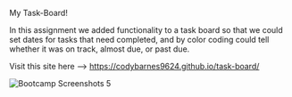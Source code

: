 My Task-Board!

In this assignment we added functionality to a task board so that we could set dates for tasks that need completed, and by color coding could tell whether it was on track, almost due, or past due.


Visit this site here -->  https://codybarnes9624.github.io/task-board/


![Bootcamp Screenshots 5](https://github.com/CodyBarnes9624/task-board/assets/167149007/4f629e85-d189-4b0b-a78c-241600a45e41)
